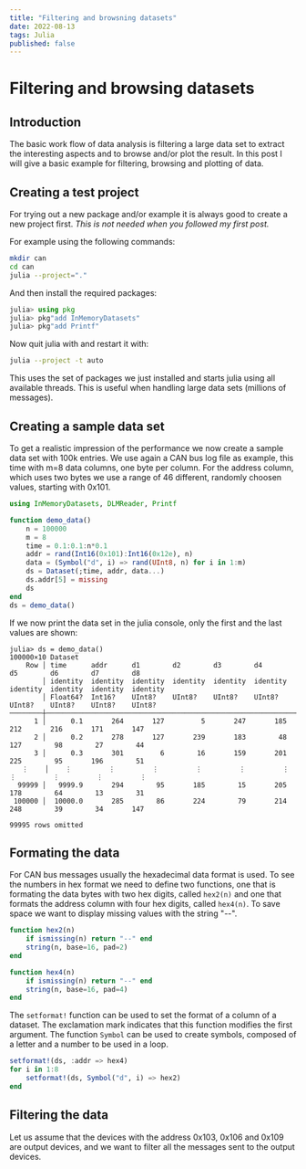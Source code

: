 ```yaml
---
title: "Filtering and browsning datasets"
date: 2022-08-13
tags: Julia 
published: false
---
```

# Filtering and browsing datasets

## Introduction
The basic work flow of data analysis is filtering a large data set to extract the interesting
aspects and to browse and/or plot the result. In this post I will give a basic example for
filtering, browsing and plotting of data.

## Creating a test project
For trying out a new package and/or example it is always good to create a new project first.
*This is not needed when you followed my first post.*

For example using the following commands:
```bash
mkdir can
cd can
julia --project="."
```
And then install the required packages:
```julia
julia> using pkg
julia> pkg"add InMemoryDatasets"
julia> pkg"add Printf"
```
Now quit julia with <CTRL><D> and restart it with:
```bash
julia --project -t auto
```
This uses the set of packages we just installed and starts julia using all available threads. This is useful when handling large data sets (millions of messages).

## Creating a sample data set
To get a realistic impression of the performance we now create a sample data set with 100k entries. We use again a CAN bus log file as example, this time with m=8 data columns, one byte per column. For the address column, which uses two bytes we use a range of 46 different, randomly choosen values, starting with 0x101.

```julia
using InMemoryDatasets, DLMReader, Printf

function demo_data()
    n = 100000
    m = 8
    time = 0.1:0.1:n*0.1
    addr = rand(Int16(0x101):Int16(0x12e), n)
    data = (Symbol("d", i) => rand(UInt8, n) for i in 1:m)
    ds = Dataset(;time, addr, data...)
    ds.addr[5] = missing
    ds
end
ds = demo_data()
```
If we now print the data set in the julia console, only the first and the last values are shown:
```
julia> ds = demo_data()
100000×10 Dataset
    Row │ time      addr      d1        d2        d3        d4        d5        d6        d7        d8       
        │ identity  identity  identity  identity  identity  identity  identity  identity  identity  identity 
        │ Float64?  Int16?    UInt8?    UInt8?    UInt8?    UInt8?    UInt8?    UInt8?    UInt8?    UInt8?   
────────┼────────────────────────────────────────────────────────────────────────────────────────────────────
      1 │      0.1       264       127         5       247       185       212       216       171       147
      2 │      0.2       278       127       239       183        48       127        98        27        44
      3 │      0.3       301         6        16       159       201       225        95       196        51
   ⋮    │    ⋮         ⋮         ⋮         ⋮         ⋮         ⋮         ⋮         ⋮         ⋮         ⋮
  99999 │   9999.9       294        95       185        15       205       178        64        13        31
 100000 │  10000.0       285        86       224        79       214       248        39        34       147
                                                                                           99995 rows omitted
```
## Formating the data
For CAN bus messages usually the hexadecimal data format is used. To see the numbers in hex format we need to define two functions, one that is formating the data bytes with two hex digits, called `hex2(n)` and one that formats the address column with four hex digits, called `hex4(n)`. To save space we want to display missing values with the string "--".
```julia
function hex2(n)
    if ismissing(n) return "--" end
    string(n, base=16, pad=2)
end

function hex4(n)
    if ismissing(n) return "--" end
    string(n, base=16, pad=4)
end
```
The `setformat!` function can be used to set the format of a column of a dataset. The exclamation mark indicates that this function modifies the first argument. The function `Symbol` can be used to create symbols, composed of a letter and a number to be used in a loop.
```julia
setformat!(ds, :addr => hex4)
for i in 1:8
    setformat!(ds, Symbol("d", i) => hex2)
end
```

## Filtering the data
Let us assume that the devices with the address 0x103, 0x106 and 0x109 are output devices, and we want to filter
all the messages sent to the output devices. 

